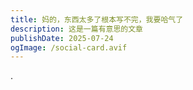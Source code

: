```yaml
---
title: 妈的，东西太多了根本写不完，我要哈气了
description: 这是一篇有意思的文章
publishDate: 2025-07-24
ogImage: /social-card.avif
---
```

.
